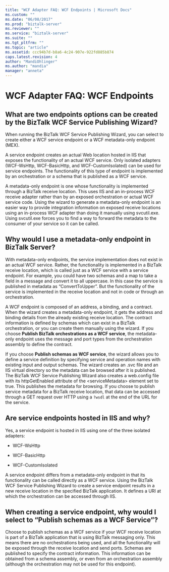 ```yaml
---
title: "WCF Adapter FAQ: WCF Endpoints | Microsoft Docs"
ms.custom: ""
ms.date: "06/08/2017"
ms.prod: "biztalk-server"
ms.reviewer: ""
ms.service: "biztalk-server"
ms.suite: ""
ms.tgt_pltfrm: ""
ms.topic: "article"
ms.assetid: ccc94b7d-b8a6-4c24-907e-922fd885b874
caps.latest.revision: 4
author: "MandiOhlinger"
ms.author: "mandia"
manager: "anneta"
---
```

# WCF Adapter FAQ: WCF Endpoints
## What are two endpoints options can be created by the BizTalk WCF Service Publishing Wizard?  
 When running the BizTalk WCF Service Publishing Wizard, you can select to create either a WCF service endpoint or a WCF metadata-only endpoint (MEX).  
  
 A service endpoint creates an actual Web location hosted in IIS that exposes the functionality of an actual WCF service. Only isolated adapters (WCF-WsHttp, WCF-BasicHttp, and WCF-CustomIsolated) can be used for service endpoints. The functionality of this type of endpoint is implemented by an orchestration or a schema that is published as a WCF service.  
  
 A metadata-only endpoint is one whose functionality is implemented through a BizTalk receive location.  This uses IIS and an in-process WCF receive adapter rather than by an exposed orchestration or actual WCF service code. Using the wizard to generate a metadata-only endpoint is an easier way to provide integration information on exposed receive locations using an in-process WCF adapter than doing it manually using svcutil.exe. Using svcutil.exe forces you to find a way to forward the metadata to the consumer of your service so it can be called.  
  
## Why would I use a metadata-only endpoint in BizTalk Server?  
 With metadata-only endpoints, the service implementation does not exist in an actual WCF service. Rather, the functionality is implemented in a BizTalk receive location, which is called just as a WCF service with a service endpoint. For example, you could have two schemas and a map to take a field in a message and convert it to all uppercase. In this case the service is published in metadata as “ConvertToUpper”. But the functionality of the service is implemented in the receive location and not in code or through an orchestration.  
  
 A WCF endpoint is composed of an address, a binding, and a contract. When the wizard creates a metadata-only endpoint, it gets the address and binding details from the already existing receive location. The contract information is defined by schemas which can exist in a BizTalk orchestration, or you can create them manually using the wizard. If you choose **Publish BizTalk orchestrations as a WCF service**, the metadata-only endpoint uses the message and port types from the orchestration assembly to define the contract.  
  
 If you choose **Publish schemas as WCF service**, the wizard allows you to define a service definition by specifying service and operation names with existing input and output schemas. The wizard creates an .svc file and an IIS virtual directory so the metadata can be browsed after it is published. The BizTalk WCF Service Publishing Wizard also creates a web.config file with its httpGetEnabled attribute of the \<serviceMetadata> element set to true. This publishes the metadata for browsing. If you choose to publish service metadata for a BizTalk receive location, that data can be accessed through a GET request over HTTP using a `?wsdl` at the end of the URL for the service.  
  
## Are service endpoints hosted in IIS and why?  
 Yes, a service endpoint is hosted in IIS using one of the three isolated adapters:  
  
-   WCF-WsHttp  
  
-   WCF-BasicHttp  
  
-   WCF-CustomIsolated  
  
 A service endpoint differs from a metadata-only endpoint in that its functionality can be called directly as a WCF service. Using the BizTalk WCF Service Publishing Wizard to create a service endpoint results in a new receive location in the specified BizTalk application. It defines a URI at which the orchestration can be accessed through IIS.  
  
## When creating a service endpoint, why would I select to “Publish schemas as a WCF Service”?  
 Choose to publish schemas as a WCF service if your WCF receive location is part of a BizTalk application that is using BizTalk messaging only. This means there are no orchestrations being used, and all the functionality will be exposed through the receive location and send ports. Schemas are published to specify the contract information. This information can be obtained from a schema assembly, or even from an orchestration assembly (although the orchestration may not be used for this endpoint).
